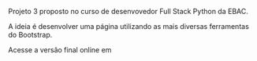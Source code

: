 Projeto 3 proposto no curso de desenvovedor Full Stack Python da EBAC.

A ideia é desenvolver uma página utilizando as mais diversas ferramentas do Bootstrap.

Acesse a versão final online em 